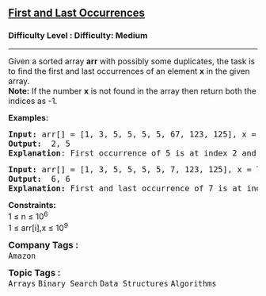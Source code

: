 <h2><a href="https://www.geeksforgeeks.org/problems/first-and-last-occurrences-of-x3116/1">First and Last Occurrences</a></h2><h3>Difficulty Level : Difficulty: Medium</h3><hr><div class="problems_problem_content__Xm_eO"><p><span style="font-size: 12pt;">Given a sorted array <strong>arr</strong> with possibly some duplicates, the task is to find the first and last occurrences of an element <strong>x</strong> in the given array.<br><strong>Note:</strong>&nbsp;If the number&nbsp;<strong>x</strong> is not found in the array then return both the indices as -1.<br></span></p>
<p><span style="font-size: 12pt;"><strong>Examples:</strong></span></p>
<pre><span style="font-size: 12pt;"><strong>Input: </strong>arr[] = [1, 3, 5, 5, 5, 5, 67, 123, 125], x = 5
<strong>Output:</strong>  2, 5
<strong>Explanation</strong>: First occurrence of 5 is at index 2 and last occurrence of 5 is at index 5. 
</span></pre>
<pre><span style="font-size: 12pt;"><strong>Input: </strong>arr[] = [1, 3, 5, 5, 5, 5, 7, 123, 125], x = 7
<strong>Output:</strong>  6, 6<br><strong>Explanation:</strong> First and last occurrence of 7 is at index 6.
</span></pre>
<p><span style="font-size: 12pt;"><strong>Constraints:<br></strong>1 ≤ n ≤ 10<sup>6</sup><br>1 ≤ arr[i],x ≤ 10<sup>9</sup><br></span></p></div><p><span style=font-size:18px><strong>Company Tags : </strong><br><code>Amazon</code>&nbsp;<br><p><span style=font-size:18px><strong>Topic Tags : </strong><br><code>Arrays</code>&nbsp;<code>Binary Search</code>&nbsp;<code>Data Structures</code>&nbsp;<code>Algorithms</code>&nbsp;